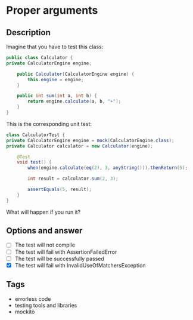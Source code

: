 # Proper arguments

## Description
Imagine that you have to test this class:

```java
public class Calculator {
private CalculatorEngine engine;

    public Calculator(CalculatorEngine engine) {
        this.engine = engine;
    }

    public int sum(int a, int b) {
        return engine.calculate(a, b, "+");
    }
}
```

This is the corresponding unit test:

```java
class CalculatorTest {
private CalculatorEngine engine = mock(CalculatorEngine.class);
private Calculator calculator = new Calculator(engine);

    @Test
    void test() {
        when(engine.calculate(eq(2), 3, anyString())).thenReturn(5);

        int result = calculator.sum(2, 3);

        assertEquals(5, result);
    }
}
```

What will happen if you run it?

## Options and answer
- [ ] The test will not compile
- [ ] The test will fail with AssertionFailedError
- [ ] The test will be successfully passed
- [x] The test will fail with InvalidUseOfMatchersException

## Tags
- errorless code
- testing tools and libraries
- mockito